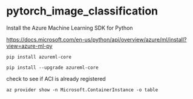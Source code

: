 # pytorch_image_classification


Install the Azure Machine Learning SDK for Python

https://docs.microsoft.com/en-us/python/api/overview/azure/ml/install?view=azure-ml-py 

`pip install azureml-core`

`pip install --upgrade azureml-core`


check to see if ACI is already registered

`az provider show -n Microsoft.ContainerInstance -o table`

